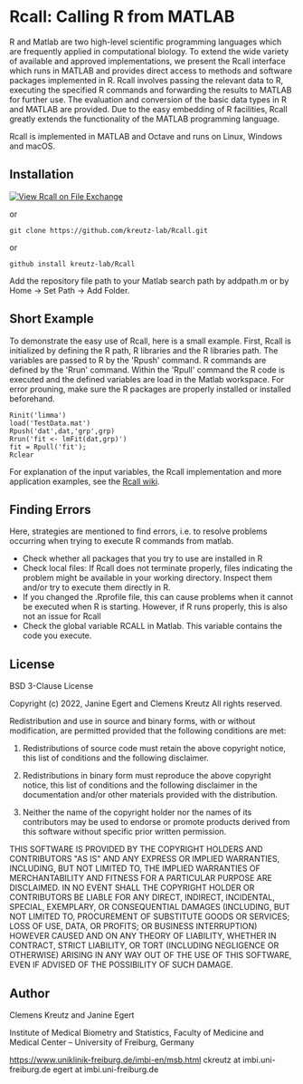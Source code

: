 # Rcall: Calling R from MATLAB
R and Matlab are two high-level scientific programming languages which are frequently applied
in computational biology. To extend the wide variety of available and approved implementations, we present
the Rcall interface which runs in MATLAB and provides direct access to methods and software packages
implemented in R. Rcall involves passing the relevant data to R, executing the specified R commands
and forwarding the results to MATLAB for further use. The evaluation and conversion of the basic data
types in R and MATLAB are provided. Due to the easy embedding of R facilities, Rcall greatly extends the
functionality of the MATLAB programming language.

Rcall is implemented in MATLAB and Octave and runs on Linux, Windows and macOS.

## Installation
[![View Rcall on File Exchange](https://www.mathworks.com/matlabcentral/images/matlab-file-exchange.svg)](https://de.mathworks.com/matlabcentral/fileexchange/104945-rcall)

or
```
git clone https://github.com/kreutz-lab/Rcall.git
```
or
```
github install kreutz-lab/Rcall
```
Add the repository file path to your Matlab search path by addpath.m or by Home -> Set Path -> Add Folder.

## Short Example
To demonstrate the easy use of Rcall, here is a small example. First, Rcall is initialized by defining the R path, R libraries and the R libraries path. The variables are passed to R by the 'Rpush' command. R commands are defined by the 'Rrun' command. Within the 'Rpull' command the R code is executed and the defined variables are load in the Matlab workspace. For error prouning, make sure the R packages are properly installed or installed beforehand.
```
Rinit('limma')
load('TestData.mat')
Rpush('dat',dat,'grp',grp) 
Rrun('fit <- lmFit(dat,grp)') 
fit = Rpull('fit');
Rclear
```

For explanation of the input variables, the Rcall implementation and more application examples, see the [Rcall wiki](https://github.com/kreutz-lab/Rcall/wiki).

## Finding Errors
Here, strategies are mentioned to find errors, i.e. to resolve problems occurring when trying to execute R commands from matlab.
* Check whether all packages that you try to use are installed in R
* Check local files: If Rcall does not terminate properly, files indicating the problem might be available in your working directory. Inspect them and/or try to execute them directly in R.
* If you changed the .Rprofile file, this can cause problems when it cannot be executed when R is starting. However, if R runs properly, this is also not an issue for Rcall
* Check the global variable RCALL in Matlab. This variable contains the code you execute.

## License

BSD 3-Clause License

Copyright (c) 2022, Janine Egert and Clemens Kreutz
All rights reserved.

Redistribution and use in source and binary forms, with or without
modification, are permitted provided that the following conditions are met:

1. Redistributions of source code must retain the above copyright notice, this
   list of conditions and the following disclaimer.

2. Redistributions in binary form must reproduce the above copyright notice,
   this list of conditions and the following disclaimer in the documentation
   and/or other materials provided with the distribution.

3. Neither the name of the copyright holder nor the names of its
   contributors may be used to endorse or promote products derived from
   this software without specific prior written permission.

THIS SOFTWARE IS PROVIDED BY THE COPYRIGHT HOLDERS AND CONTRIBUTORS "AS IS"
AND ANY EXPRESS OR IMPLIED WARRANTIES, INCLUDING, BUT NOT LIMITED TO, THE
IMPLIED WARRANTIES OF MERCHANTABILITY AND FITNESS FOR A PARTICULAR PURPOSE ARE
DISCLAIMED. IN NO EVENT SHALL THE COPYRIGHT HOLDER OR CONTRIBUTORS BE LIABLE
FOR ANY DIRECT, INDIRECT, INCIDENTAL, SPECIAL, EXEMPLARY, OR CONSEQUENTIAL
DAMAGES (INCLUDING, BUT NOT LIMITED TO, PROCUREMENT OF SUBSTITUTE GOODS OR
SERVICES; LOSS OF USE, DATA, OR PROFITS; OR BUSINESS INTERRUPTION) HOWEVER
CAUSED AND ON ANY THEORY OF LIABILITY, WHETHER IN CONTRACT, STRICT LIABILITY,
OR TORT (INCLUDING NEGLIGENCE OR OTHERWISE) ARISING IN ANY WAY OUT OF THE USE
OF THIS SOFTWARE, EVEN IF ADVISED OF THE POSSIBILITY OF SUCH DAMAGE.

## Author
Clemens Kreutz and Janine Egert

Institute of Medical Biometry and Statistics, 
Faculty of Medicine and Medical Center – University of Freiburg, Germany

https://www.uniklinik-freiburg.de/imbi-en/msb.html
ckreutz at imbi.uni-freiburg.de
egert at imbi.uni-freiburg.de
